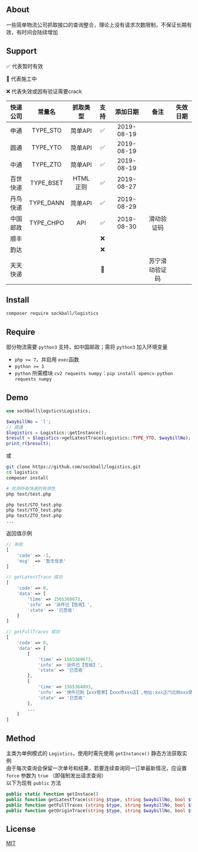 ## About

一些简单物流公司抓取接口的查询整合，理论上没有请求次数限制，不保证长期有效，有时间会陆续增加

## Support

✅ 代表暂时有效

🚧 代表施工中

❌ 代表失效或因有验证需要crack

| 快递公司     | 常量名          | 抓取类型       | 支持       | 添加日期      | 备注|       失效日期
| :-----:      | :-----:         | :-----:        | :-----:    | :-----:       | :-----:     | :-----:
| 申通         | TYPE_STO        | 简单API        | ✅         | 2019-08-19
| 圆通         | TYPE_YTO        | 简单API        | ✅         | 2019-08-19
| 中通         | TYPE_ZTO        | 简单API        | ✅         | 2019-08-19
| 百世快递     | TYPE_BSET       | HTML正则       | ✅         | 2019-08-27
| 丹鸟快递     | TYPE_DANN       | 简单API        | ✅         | 2019-08-29
| 中国邮政     | TYPE_CHPO       | API            | ✅         | 2019-08-30    | 滑动验证码
| 顺丰         |                 |                | ❌
| 韵达         |                 |                | ❌
| 天天快递     |                 |                | 🚧         |               | 苏宁滑动验证码


## Install
```sh
composer require sockball/logistics
```

## Require
部分物流需要 `python3` 支持，如中国邮政；需将 `python3` 加入环境变量

* `php >= 7`，并启用 `exec`函数
* `python >= 3`
* `python` 所需模块 `cv2 requests numpy`：`pip install opencv-python requests numpy`

## Demo
```php
use sockball\logstics\Logistics;

$waybillNo = 'l';
// 圆通
$logistics = Logistics::getInstance();
$result = $logistics->getLatestTrace(Logistics::TYPE_YTO, $waybillNo);
print_r($result);
```
或
```sh
git clone https://github.com/sockball/logistics.git
cd logistics
composer install

# 检测所有快递的有效性
php test/test.php

php test/STO_test.php
php test/YTO_test.php
php test/ZTO_test.php
...
```

返回值示例
```php
// 失败
[
    'code' => -1,
    'msg'  => '暂无信息'
]

// getLatestTrace 成功
[
    'code' => 0,
    'data' => [
        'time' => 1565369673,
        'info' => '派件已【签收】',
        'state' => '已签收'
    ]
]

// getFullTraces 成功
[
    'code' => 0,
    'data' => [
        [
            'time' => 1565369673,
            'info' => '派件已【签收】',
            'state' => '已签收'
        ],
        [
            'time' => 1565364893,
            'info' => '快件已到【xxx管家】【xxx市xxx店】,地址:xxx正门北侧xxx便民中心, 电话:18xxxxxx166',
            'state' => '已签收'
        ],
        ...
    ]
]
```

## Method
主类为单例模式的 `Logistics`，使用时需先使用 `getInstance()` 静态方法获取实例  
由于每次查询会保留一次单号和结果，若要连续查询同一订单最新情况，应设置 `force` 参数为 `true` （即强制发出请求查询）  
以下为现有 `public` 方法
```php
public static function getInstace()
public function getLatestTrace(string $type, string $waybillNo, bool $force = false)
public function getFullTraces (string $type, string $waybillNo, bool $force = false)
public function getOriginTrace(string $type, string $waybillNo, bool $force = false)
```

## License
[MIT](https://github.com/sockball/logistics/blob/master/LICENSE)
